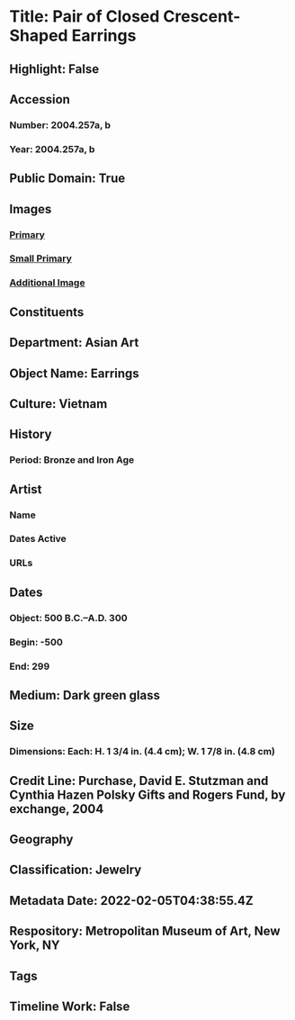 # Title: Pair of Closed Crescent-Shaped Earrings
## Highlight: False
## Accession
### Number: 2004.257a, b
### Year: 2004.257a, b
## Public Domain: True
## Images
### [Primary](https://images.metmuseum.org/CRDImages/as/original/2004_257a_O1.jpg)
### [Small Primary](https://images.metmuseum.org/CRDImages/as/web-large/2004_257a_O1.jpg)
### [Additional Image](https://images.metmuseum.org/CRDImages/as/original/2004_257b_O1.jpg)
## Constituents
## Department: Asian Art
## Object Name: Earrings
## Culture: Vietnam
## History
### Period: Bronze and Iron Age
## Artist
### Name
### Dates Active
### URLs
## Dates
### Object: 500 B.C.–A.D. 300
### Begin: -500
### End: 299
## Medium: Dark green glass
## Size
### Dimensions: Each: H. 1 3/4 in. (4.4 cm); W. 1 7/8 in. (4.8 cm)
## Credit Line: Purchase, David E. Stutzman and Cynthia Hazen Polsky Gifts and Rogers Fund, by exchange, 2004
## Geography
## Classification: Jewelry
## Metadata Date: 2022-02-05T04:38:55.4Z
## Respository: Metropolitan Museum of Art, New York, NY
## Tags
## Timeline Work: False